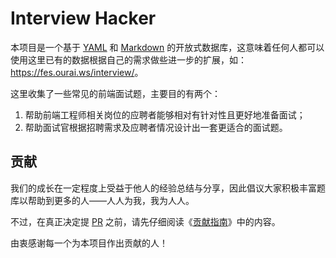 # Interview Hacker

本项目是一个基于 [YAML](https://yaml.org/) 和 [Markdown](https://daringfireball.net/projects/markdown/) 的开放式数据库，这意味着任何人都可以使用这里已有的数据根据自己的需求做些进一步的扩展，如：<https://fes.ourai.ws/interview/>。

这里收集了一些常见的前端面试题，主要目的有两个：

1. 帮助前端工程师相关岗位的应聘者能够相对有针对性且更好地准备面试；
2. 帮助面试官根据招聘需求及应聘者情况设计出一套更适合的面试题。

## 贡献

我们的成长在一定程度上受益于他人的经验总结与分享，因此倡议大家积极丰富题库以帮助到更多的人——人人为我，我为人人。

不过，在真正决定提 [PR](https://github.com/f2eso/interview/pulls) 之前，请先仔细阅读《[贡献指南](https://github.com/f2eso/interview/blob/master/docs/contribution.md)》中的内容。

由衷感谢每一个为本项目作出贡献的人！
